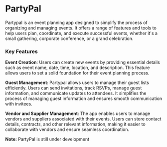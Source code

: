 # PartyPal

Partypal is an event planning app designed to simplify the process of organizing and managing events. It offers a range of features and tools to help users plan, coordinate, and execute successful events, whether it's a small gathering, corporate conference, or a grand celebration.

### Key Features

__Event Creation__: Users can create new events by providing essential details such as event name, date, time, location, and description. This feature allows users to set a solid foundation for their event planning process.

__Guest Management__: Partypal allows users to manage their guest lists efficiently. Users can send invitations, track RSVPs, manage guest information, and communicate updates to attendees. It simplifies the process of managing guest information and ensures smooth communication with invitees.

__Vendor and Supplier Management__: The app enables users to manage vendors and suppliers associated with their events. Users can store contact details, contracts, and other relevant information, making it easier to collaborate with vendors and ensure seamless coordination.

__Note:__ PartyPal is still under development

<!-- Task and Checklist Management: The app provides tools for creating and managing event-related tasks and checklists. Users can create to-do lists, assign tasks to team members or volunteers, set deadlines, and track progress. This feature helps users stay organized and ensures that all necessary tasks are completed on time.

Budgeting and Expense Tracking: Partypal includes budgeting and expense tracking features, allowing users to set a budget for their event and monitor expenses. Users can add and categorize expenses, track payments, and generate reports to analyze their event's financial aspects.

Vendor and Supplier Management: The app enables users to manage vendors and suppliers associated with their events. Users can store contact details, contracts, and other relevant information, making it easier to collaborate with vendors and ensure seamless coordination.

Event Timeline and Reminders: Partypal offers an event timeline feature that helps users visualize the schedule and flow of their events. Users can set up reminders for important milestones, deadlines, or tasks to ensure nothing is missed as the event approaches.

Collaborative Planning: The app allows multiple users to collaborate on event planning. It enables team members or event planning committees to work together, share information, and delegate tasks. This feature enhances teamwork and streamlines the event planning process.

Integration with Calendar and Communication Tools: Partypal integrates with calendar apps, making it convenient for users to sync their event schedules with their personal calendars. It may also include communication tools like in-app messaging or email integration to facilitate seamless communication with guests and team members.

Event Analytics and Reporting: The app may offer analytics and reporting features to provide insights into event performance. Users can access data on guest attendance, budget utilization, task completion rates, and other key metrics. These insights help users evaluate their events, make informed decisions, and improve future planning.

Mobile Accessibility: Partypal is typically available as a mobile app, allowing users to access and manage their event details on the go. The mobile accessibility ensures that users can stay connected and updated with their event planning activities anytime, anywhere. -->
